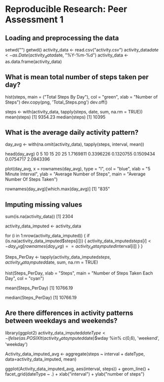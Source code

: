 # Reproducible Research: Peer Assessment 1


## Loading and preprocessing the data
setwd("")
getwd()
activity_data <- read.csv("activity.csv")
activity_data$date <- as.Date(activity_data$date, "%Y-%m-%d")
activity_data <- as.data.frame(activity_data)


## What is mean total number of steps taken per day?
hist(steps, main = ("Total Steps By Day"), col = "green", xlab = "Number of Steps")
dev.copy(png, 'Total_Steps.png')
dev.off()

steps <- with(activity_data, tapply(steps, date, sum, na.rm = TRUE))
mean(steps)
[1] 9354.23
median(steps)
[1] 10395

## What is the average daily activity pattern?
day_avg <- with(na.omit(activity_data), tapply(steps, interval, mean))

head(day_avg)
        0         5        10        15        20        25 
1.7169811 0.3396226 0.1320755 0.1509434 0.0754717 2.0943396 

plot(day_avg, x = rownames(day_avg), type = "l", col = "blue", xlab = "5 Minute Interval", ylab = "Average Number of Steps", main = "Average Number Of Steps Taken")

rownames(day_avg)[which.max(day_avg)]
[1] "835"


## Imputing missing values
sum(is.na(activity_data))
[1] 2304

activity_data_imputed <- activity_data

for (i in 1:nrow(activity_data_imputed)) {
     if (is.na(activity_data_imputed$steps[i])) {
         activity_data_imputed$steps[i] <- day_avg[rownames(day_avg) == 
             activity_data_imputed$interval[i]]
     }
 }
 
 Steps_PerDay <- tapply(activity_data_imputed$steps, activity_data_imputed$date, sum, na.rm = TRUE)

hist(Steps_PerDay, xlab = "Steps", main = "Number of Steps Taken Each Day", col = "cyan")

mean(Steps_PerDay)
[1] 10766.19

median(Steps_PerDay)
[1] 10766.19

## Are there differences in activity patterns between weekdays and weekends?

library(ggplot2)
activity_data_imputed$dateType <-  ifelse(as.POSIXlt(activity_data_imputed$date)$wday %in% c(0,6), 'weekend', 'weekday')

Activity_data_imputed_avg <- aggregate(steps ~ interval + dateType, data=activity_data_imputed, mean)

ggplot(Activity_data_imputed_avg, aes(interval, steps)) +
 geom_line() +
 facet_grid(dateType ~ .) +
 xlab("interval") +
 ylab("number of steps")
